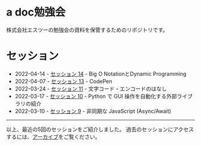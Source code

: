 # a doc勉強会

株式会社エスツーの勉強会の資料を保管するためのリポジトリです。

# セッション

* 2022-04-14 - [セッション 14](./sessions/2022-04-14/index.md) - Big O NotationとDynamic Programming
* 2022-04-07 - [セッション 13](./sessions/2022-04-07/index.md) - CodePen
* 2022-03-24 - [セッション 11](./sessions/2022-03-24/index.md) - 文字コード・エンコードのはなし
* 2022-03-17 - [セッション 10](./sessions/2022-03-17/index.md) - Python で GUI 操作を自動化する外部ライブラリの紹介
* 2022-03-10 - [セッション 9](./sessions/2022-03-10/index.md) - 非同期な JavaScript (Async/Await)

------

以上、最近の5回のセッションをご紹介しました。
過去のセッションにアクセスするには、[アーカイブ](./archive.md)をご覧ください。